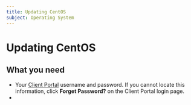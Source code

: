 ```yaml
---
title: Updating CentOS
subject: Operating System
---
```


# Updating CentOS

## What you need
* Your [Client Portal](https://core.thermo.io/login/) username and password. If you cannot locate this information, click **Forget Password?** on the Client Portal login page.
* 
